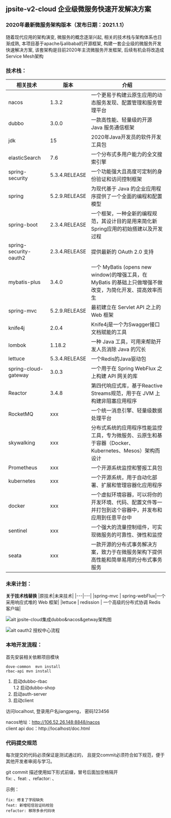 ## jpsite-v2-cloud 企业级微服务快速开发解决方案

### 2020年最新微服务架构版本（发布日期：2021.1.1）

随着现代应用的架构演变, 微服务的概念逐渐兴起, 相关的技术栈与架构体系也日渐成熟, 本项目基于apache与alibaba的开源框架, 构建一套企业级的微服务开发快速解决方案,
该套架构是目前2020年主流微服务开发框架, 后续有机会将改造成Service Mesh架构

### 技术栈：
|相关技术|版本|介绍|
|---|---|---|
|nacos|1.3.2| 一个更易于构建云原生应用的动态服务发现、配置管理和服务管理平台|
|dubbo|3.0.0| 一款高性能、轻量级的开源 Java 服务通信框架|
|jdk |15| 2020年Java开发员的软件开发工具包|
|elasticSearch|7.6| 一个分布式多用户能力的全文搜索引擎|
|spring-security|  5.3.4.RELEASE| 一个功能强大且高度可定制的身份验证和访问控制框架|
|spring   |    5.2.9.RELEASE| 为现代基于 Java 的企业应用程序提供了一个全面的编程和配置模型|
|spring-boot  |  2.3.4.RELEASE| 一个框架，一种全新的编程规范，其设计目的是用来简化新Spring应用的初始搭建以及开发过程|
|spring-security-oauth2 | 2.3.4.RELEASE| 提供最新的 OAuth 2.0 支持|
|mybatis-plus |   3.4.0| 一个 MyBatis (opens new window)的增强工具，在 MyBatis 的基础上只做增强不做改变，为简化开发、提高效率而生|
|spring-mvc |   5.2.9.RELEASE| 最初建立在 Servlet API 之上的 Web 框架
|knife4j  |            2.0.4| Knife4j是一个为Swagger接口文档赋能的工具|
|lombok  |        1.18.2| 一种 Java 工具，可用来帮助开发人员消除 Java 的冗长|
|lettuce  |  5.3.4.RELEASE|一个Redis的Java驱动包|
|spring-cloud-gateway| 3.0.3|一个用于在 Spring WebFlux 之上构建 API 网关的库|
|Reactor| 3.4.8	 |第四代响应式库，基于Reactive Streams规范，用于在 JVM 上构建非阻塞应用程序|
|RocketMQ|xxx| 一个统一消息引擎、轻量级数据处理平台|
|skywalking|xxx|分布式系统的应用程序性能监控工具，专为微服务、云原生和基于容器（Docker、Kubernetes、Mesos）架构而设计|
|Prometheus|xxx| 一个开源系统监控和警报工具包|
|kubernetes|xxx|一个开源系统，用于自动化部署、扩展和管理容器化应用程序|
|docker|xxx| 一个虚拟环境容器，可以将你的开发环境、代码、配置文件等一并打包到这个容器中，并发布和应用到任意平台中|
|sentinel|xxx| 一个强大的流量控制组件，可实现微服务的可靠性、弹性和监控|
|seata|xxx| 一款开源的分布式事务解决方案，致力于在微服务架构下提供高性能和简单易用的分布式事务服务|

### 未来计划：
**关于技术栈替换**
|原技术|未来技术|
|---|---|
|spring-mvc | spring-webFlux|一个采用响应式堆的 Web 框架|
|lettuce | redission | 一个高级的分布式协调 Redis 客户端|

![alt jpsite-cloud集成dubbo&nacos&getway架构图](http://assets.processon.com/chart_image/5fa16bd1e0b34d28c56a29d2.png)

![alt oauth2 授权中心流程](http://assets.processon.com/chart_image/5f8d4d04e401fd06fd932ec5.png)

### 本地开发流程：
首先安装相关依赖项目模块
```
dove-common  mvn install
rbac-api mvn install
```

1. 启动dubbo-rbac   
    1.2 启动dubbo-shop
2. 启动auth-server
3. 启动client

访问localhost, 登录用户名jiangpeng， 密码123456

nacos地址：http://106.52.26.148:8848/nacos    
client api doc：http://localhost/doc.html

### 代码提交规范
每次提交的代码必须保证是测试通过的， 且提交commit必须符合如下规范，便于其他开发者审阅与学习。

git commit 描述使用如下形式前缀，冒号后面加空格隔开   
fix: 、feat: 、refactor: 、     

示例：
```
fix: 修复了字段缺失
feat: 新增短信验证码校验
refactor: 移除多余代码块
```
